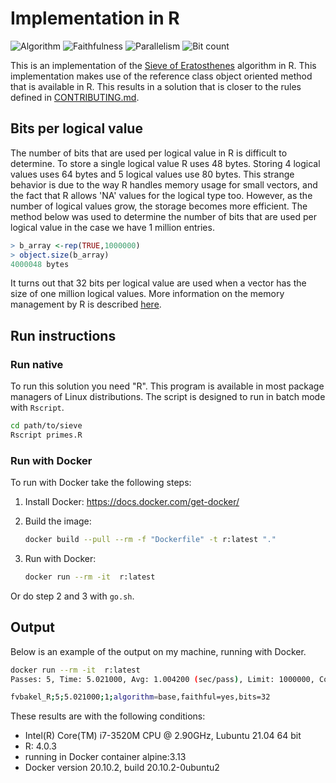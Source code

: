 # Implementation in R

![Algorithm](https://img.shields.io/badge/Algorithm-base-green)
![Faithfulness](https://img.shields.io/badge/Faithful-yes-green)
![Parallelism](https://img.shields.io/badge/Parallel-no-green)
![Bit count](https://img.shields.io/badge/Bits-32-yellowgreen)

This is an implementation of the [Sieve of Eratosthenes](https://en.wikipedia.org/wiki/Sieve_of_Eratosthenes) algorithm in R. This implementation makes use of the reference class object oriented method that is available in R. This results in a solution that is closer to the rules defined in [CONTRIBUTING.md](../../CONTRIBUTING.md).

## Bits per logical value

The number of bits that are used per logical value in R is difficult to determine. To store a single logical value R uses 48 bytes. Storing 4 logical values uses 64 bytes and 5 logical values use 80 bytes. This strange behavior is due to the way R handles memory usage for small vectors, and the fact that R allows 'NA' values for the logical type too. However, as the number of logical values grow, the storage becomes more efficient. The method below was used to determine the number of bits that are used per logical value in the case we have 1 million entries.

```R
> b_array <-rep(TRUE,1000000)
> object.size(b_array)
4000048 bytes
```

It turns out that 32 bits per logical value are used when a vector has the size of one million logical values. More information on the memory management by R is described [here](http://adv-r.had.co.nz/memory.html).

## Run instructions

### Run native

To run this solution you need "R". This program is available in most package managers of Linux distributions. The script is designed to run in batch mode with `Rscript`.

```bash
cd path/to/sieve
Rscript primes.R
```

### Run with Docker

To run with Docker take the following steps:

1. Install Docker: <https://docs.docker.com/get-docker/>
2. Build the image:

    ```bash
    docker build --pull --rm -f "Dockerfile" -t r:latest "."
    ```

3. Run with Docker:

    ```bash
    docker run --rm -it  r:latest 
    ```

Or do step 2 and 3 with `go.sh`.

## Output

Below is an example of the output on my machine, running with Docker.

```bash
docker run --rm -it  r:latest 
Passes: 5, Time: 5.021000, Avg: 1.004200 (sec/pass), Limit: 1000000, Count: 78498, Valid: true

fvbakel_R;5;5.021000;1;algorithm=base,faithful=yes,bits=32
```

These results are with the following conditions:

- Intel(R) Core(TM) i7-3520M CPU @ 2.90GHz, Lubuntu 21.04 64 bit
- R: 4.0.3
- running in Docker container alpine:3.13
- Docker version 20.10.2, build 20.10.2-0ubuntu2
